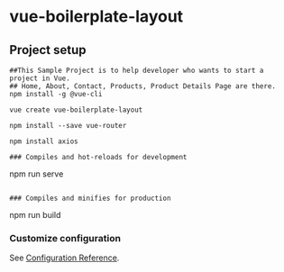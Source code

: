 # vue-boilerplate-layout

## Project setup

```
##This Sample Project is to help developer who wants to start a project in Vue.
## Home, About, Contact, Products, Product Details Page are there.
npm install -g @vue-cli

vue create vue-boilerplate-layout

npm install --save vue-router

npm install axios

### Compiles and hot-reloads for development
```
npm run serve
```

### Compiles and minifies for production
```
npm run build

### Customize configuration
See [Configuration Reference](https://cli.vuejs.org/config/).
